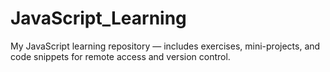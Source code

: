 # JavaScript_Learning
My JavaScript learning repository — includes exercises, mini-projects, and code snippets for remote access and version control.
